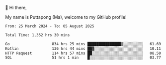 👋 Hi there,

My name is Puttapong (Ma), welcome to my GitHub profile!

<!--START_SECTION:waka-->

```txt
From: 25 March 2024 - To: 05 August 2025

Total Time: 1,352 hrs 30 mins

Go                   834 hrs 25 mins ███████████████▒░░░░░░░░░   61.69 %
Kotlin               136 hrs 44 mins ██▓░░░░░░░░░░░░░░░░░░░░░░   10.11 %
HTTP Request         114 hrs 57 mins ██░░░░░░░░░░░░░░░░░░░░░░░   08.50 %
SQL                  51 hrs 1 min    █░░░░░░░░░░░░░░░░░░░░░░░░   03.77 %
```

<!--END_SECTION:waka-->

